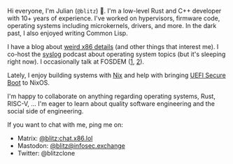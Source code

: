 Hi everyone, I'm Julian (`@blitz`) 👋. I'm a low-level Rust and C++ developer with 10+ years of experience. I've worked on hypervisors, firmware code, operating systems including microkernels, drivers, and more. In the dark past, I also enjoyed writing Common Lisp.

I have a blog about [weird x86 details](https://x86.lol/?utm_source=github&utm_medium=social&utm_campaign=profiles) (and other things that interest me). I co-host the [syslog](https://syslog.show/) podcast about operating system topics (but it's sleeping right now). I occasionally talk at FOSDEM ([1](https://archive.fosdem.org/2022/schedule/event/jstecklina/), [2](https://fosdem.org/2023/schedule/event/nix_and_nixos_towards_secure_boot/)).

Lately, I enjoy building systems with [Nix](https://nixos.org/) and help with bringing [UEFI Secure Boot](https://x86.lol/generic/2022/11/26/lanzaboote.html) to NixOS.

I'm happy to collaborate on anything regarding operating systems, Rust, RISC-V, ... I'm eager to learn about quality software engineering and the social side of engineering.

If you want to chat with me, ping me on:

- Matrix: [@blitz:chat.x86.lol](https://matrix.to/#/@blitz:chat.x86.lol)
- Mastodon: [@blitz@infosec.exchange](https://infosec.exchange/@blitz)
- Twitter: @blitzclone

